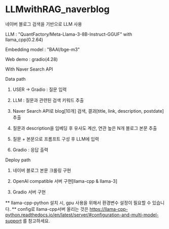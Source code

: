 # LLMwithRAG_naverblog
네이버 블로그 검색을 기반으로 LLM 사용

LLM : "QuantFactory/Meta-Llama-3-8B-Instruct-GGUF" with llama_cpp(0.2.64)

Embedding model : "BAAI/bge-m3"

Web demo : gradio(4.28)

With Naver Search API

Data path
1. USER -> Gradio : 질문 입력

2. LLM : 질문과 관련된 검색 키워드 추출

3. Naver Search API로 blog[10개] 검색, 결과[title, link, description, postdate] 추출

4. 질문과 description을 임베딩 후 유사도 계산, 연관 높은 N개 블로그 본문 추출

5. 질문 + 본문으로 프롬프트 구성 후 LLM에 입력

5. Gradio : 응답 출력


Deploy path
1. 네이버 블로그 본문 크롤링 구현

2. OpenAI compatible 서버 구현[llama-cpp & llama-3]

3. Gradio 서버 구현

** llama-cpp-python 설치 시, gpu 사용을 위해서 환경변수 설정이 필요할 수 있습니다.
** config로 llama-cpp서버 올리는 것은 https://llama-cpp-python.readthedocs.io/en/latest/server/#configuration-and-multi-model-support 를 참고하세요.
